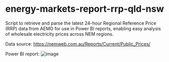 # energy-markets-report-rrp-qld-nsw
Script to retrieve and parse the latest 24-hour Regional Reference Price (RRP) data from AEMO for use in Power BI reports, enabling easy analysis of wholesale electricity prices across NEM regions.

Data source: https://nemweb.com.au/Reports/Current/Public_Prices/

Power BI report:
![image](https://github.com/user-attachments/assets/a94e50e3-497f-4758-9243-af852b337616)
